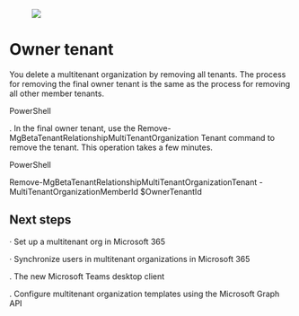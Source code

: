 <figure>

![](figures/0)

</figure>


Owner tenant
===

You delete a multitenant organization by removing all tenants. The process for removing the final owner tenant is the same as the process for removing all other member tenants.

PowerShell

. In the final owner tenant, use the Remove- MgBetaTenantRelationshipMultiTenantOrganization Tenant command to remove the tenant. This operation takes a few minutes.

PowerShell

Remove-MgBetaTenantRelationshipMultiTenantOrganizationTenant - MultiTenantOrganizationMemberId $OwnerTenantId


## Next steps

· Set up a multitenant org in Microsoft 365

· Synchronize users in multitenant organizations in Microsoft 365

. The new Microsoft Teams desktop client

. Configure multitenant organization templates using the Microsoft Graph API
